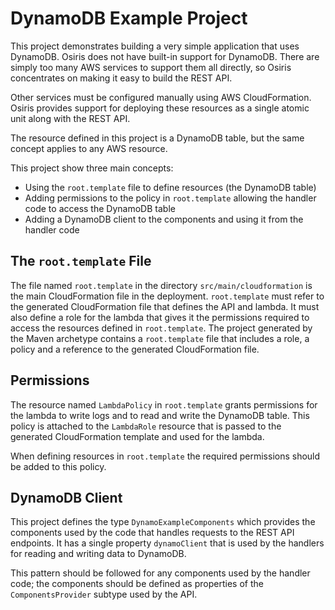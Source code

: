 # DynamoDB Example Project

This project demonstrates building a very simple application that uses DynamoDB. Osiris does not have built-in support for DynamoDB. There are simply too many AWS services to support them all directly, so Osiris concentrates on making it easy to build the REST API. 

Other services must be configured manually using AWS CloudFormation. Osiris provides support for deploying these resources as a single atomic unit along with the REST API.

The resource defined in this project is a DynamoDB table, but the same concept applies to any AWS resource.

This project show three main concepts:

* Using the `root.template` file to define resources (the DynamoDB table)
* Adding permissions to the policy in `root.template` allowing the handler code to access the DynamoDB table
* Adding a DynamoDB client to the components and using it from the handler code

## The `root.template` File

The file named `root.template` in the directory `src/main/cloudformation` is the main CloudFormation file in the deployment. `root.template` must refer to the generated CloudFormation file that defines the API and lambda. It must also define a role for the lambda that gives it the permissions required to access the resources defined in `root.template`. The project generated by the Maven archetype contains a `root.template` file that includes a role, a policy and a reference to the generated CloudFormation file.

## Permissions

The resource named `LambdaPolicy` in `root.template` grants permissions for the lambda to write logs and to read and write the DynamoDB table. This policy is attached to the `LambdaRole` resource that is passed to the generated CloudFormation template and used for the lambda.

When defining resources in `root.template` the required permissions should be added to this policy.

## DynamoDB Client

This project defines the type `DynamoExampleComponents` which provides the components used by the code that handles requests to the REST API endpoints. It has a single property `dynamoClient` that is used by the handlers for reading and writing data to DynamoDB.

This pattern should be followed for any components used by the handler code; the components should be defined as properties of the `ComponentsProvider` subtype used by the API.
